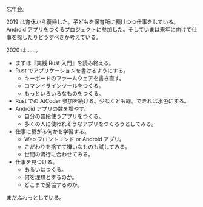 忘年会。

2019 は育休から復帰した。子どもを保育所に預けつつ仕事をしている。 Android アプリをつくるプロジェクトに参加した。そしていまは来年に向けて仕事を探したりどうすべきか考えている。

2020 は……。

- まずは『実践 Rust 入門』を読み終える。
- Rust でアプリケーションを書けるようにする。
  - キーボードのファームウェアを書き直す。
  - コマンドラインツールをつくる。
  - もっといろいろなものをつくる。
- Rust での AtCoder 参加を続ける。少なくとも緑。できれば水色にする。
- Android アプリの数を増やす。
  - 自分の普段使うアプリをつくる。
  - 多くの人に使われそうなアプリをつくろうとしてみる。
- 仕事に繋がる何かを学習する。
  - Web フロントエンド or Android アプリ。
  - こだわりを捨てて嫌いなものも試してみる。
  - 世間の流行に合わせてみる。
- 仕事を見つける。
  - あるいはつくる。
  - 何を理想とするのか。
  - どこまで妥協するのか。

まだふわっとしている。
